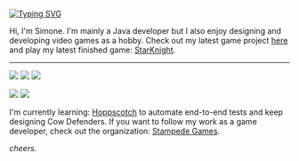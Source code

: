 [![Typing SVG](https://readme-typing-svg.herokuapp.com?color=FCD34D&center=true&vCenter=false&width=1000&lines=Java+developer;Game+designer;Vim+enjoyer)](https://git.io/typing-svg)

Hi, I'm Simone. I'm mainly a Java developer but I also enjoy designing and developing video games as a hobby. Check out my latest game project <a href="https://stampedestudios.github.io/cow-defenders/0.1.0/index.html">here</a> and play my latest finished game: <a href="https://surveiior.itch.io/starknight">StarKnight</a>.
___

<p>
  <img src="https://img.shields.io/badge/Java-EE383D?style=for-the-badge&logo=openjdk&logoColor=white" />
  <img src="https://img.shields.io/badge/Svelte-FF4408?style=for-the-badge&logo=svelte&logoColor=white" />
  <img src="https://img.shields.io/badge/MongoDB-0EB054?style=for-the-badge&logo=mongodb&logoColor=white" />
</p>

![](https://github-readme-stats.vercel.app/api?username=simone-lungarella&show_icons=true&icon_color=FCD34D&text_color=808080&bg_color=ffffff00&title_color=FCD34D&include_all_commits=true&count_private=true&hide_border=true&cache_seconds=86400&rank_icon=github)
![](https://github-readme-stats-simone-lungarella.vercel.app/api/top-langs/?username=simone-lungarella&show_icons=true&icon_color=FCD34D&text_color=808080&hide_title=true&bg_color=ffffff00&include_all_commits=true&count_private=true&hide_border=true&langs_count=12&layout=compact&cache_seconds=86400)

I'm currently learning: <a href="https://github.com/hoppscotch/hoppscotch">Hoppscotch</a> to automate end-to-end tests and keep designing Cow Defenders. If you want to follow my work as a game developer, check out the organization: <a href="https://github.com/StampedeStudios">Stampede Games</a>.

_cheers_.